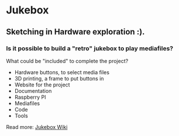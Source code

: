 # Jukebox
## Sketching in Hardware exploration :).
### Is it possible to build a "retro" jukebox to play mediafiles?

What could be "included" to complete the project?
- Hardware buttons, to select media files
- 3D printing, a frame to put buttons in
- Website for the project
- Documentation
- Raspberry PI
- Mediafiles
- Code
- Tools

Read more:
[Jukebox Wiki](https://github.com/AndersGn/Jukebox/wiki)
